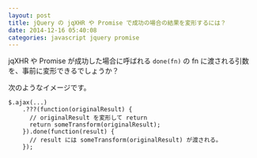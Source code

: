 ```yaml
---
layout: post
title: jQuery の jqXHR や Promise で成功の場合の結果を変形するには？
date: 2014-12-16 05:40:08
categories: javascript jquery promise
---
```

<p>jqXHR や Promise が成功した場合に呼ばれる <code>done(fn)</code> の fn に渡される引数を、事前に変形できるでしょうか？</p>

<p>次のようなイメージです。</p>

```
$.ajax(...)
    .???(function(originalResult) {
      // originalResult を変形して return
      return someTransform(originalResult);
    }).done(function(result) {
      // result には someTransform(originalResult) が渡される。
    });
```
